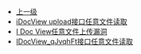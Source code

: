 * [上一级](docs/wy876_poc/)
* [iDocView upload接口任意文件读取](docs/wy876_poc/iDocView/iDocView%20upload%E6%8E%A5%E5%8F%A3%E4%BB%BB%E6%84%8F%E6%96%87%E4%BB%B6%E8%AF%BB%E5%8F%96.md)
* [I Doc View任意文件上传漏洞](docs/wy876_poc/iDocView/I%20Doc%20View%E4%BB%BB%E6%84%8F%E6%96%87%E4%BB%B6%E4%B8%8A%E4%BC%A0%E6%BC%8F%E6%B4%9E.md)
* [IDocView_qJvqhFt接口任意文件读取](docs/wy876_poc/iDocView/IDocView_qJvqhFt%E6%8E%A5%E5%8F%A3%E4%BB%BB%E6%84%8F%E6%96%87%E4%BB%B6%E8%AF%BB%E5%8F%96.md)

